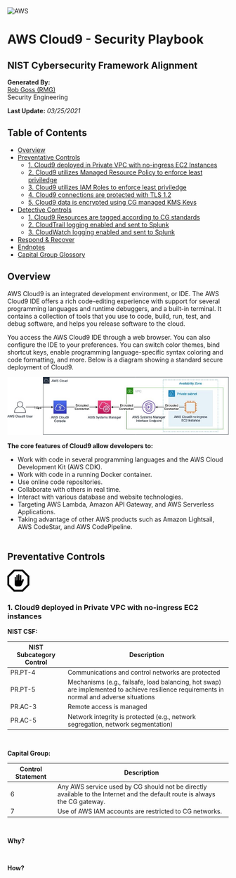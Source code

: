 <img src="https://a0.awsstatic.com/libra-css/images/logos/aws_logo_smile_1200x630.png" alt="AWS" width="250"/>

# AWS Cloud9 - Security Playbook <!-- omit in toc -->
## NIST Cybersecurity Framework Alignment <!-- omit in toc -->

**Generated By:**  
[Rob Goss (RMG)](https://cgweb3/profile/RMG)
<br>
Security Engineering

**Last Update:** *03/25/2021*

## Table of Contents <!-- omit in toc -->
- [Overview](#overview)
- [Preventative Controls](#Preventative-Controls)
  - [1. Cloud9 deployed in Private VPC with no-ingress EC2 Instances](#1-Cloud9-deployed-in-Private-VPC-with-no-ingress-EC2-Instances)
  - [2. Cloud9 utilizes Managed Resource Policy to enforce least priviledge](#2-Cloud9-utilizes-Managed-Resource-Policy-to-enforce-least-priviledge)
  - [3. Cloud9 utilizes IAM Roles to enforce least priviledge](#3-Cloud9-utilizes-IAM-Roles-to-enforce-least-priviledged)
  - [4. Cloud9 connections are protected with TLS 1.2](#4-Cloud9-connections-are-protected-with-TLS-1-2)
  - [5. Cloud9 data is encrypted using CG managed KMS Keys](#5-Cloud9-data-is-encrypted-using-CG-managed-KMS-Keys)
- [Detective Controls](#Detective-Controls)
  - [1. Cloud9 Resources are tagged according to CG standards](#1-Cloud9-Resources-are-tagged-according-to-CG-standards)
  - [2. CloudTrail logging enabled and sent to Splunk](#2-CloudTrail-logging-enabled-and-sent-to-Splunk)
  - [3. CloudWatch logging enabled and sent to Splunk](#2-CloudWatch-logging-enabled-and-sent-to-Splunk)
- [Respond & Recover](#Respond/Recover)
- [Endnotes](#Endnotes)
- [Capital Group Glossory](#Capital-Group-Glossory) 

## Overview
AWS Cloud9 is an integrated development environment, or IDE. The AWS Cloud9 IDE offers a rich code-editing experience with support for several programming languages and runtime debuggers, and a built-in terminal. It contains a collection of tools that you use to code, build, run, test, and debug software, and helps you release software to the cloud.

You access the AWS Cloud9 IDE through a web browser. You can also configure the IDE to your preferences. You can switch color themes, bind shortcut keys, enable programming language-specific syntax coloring and code formatting, and more. Below is a diagram showing a standard secure deployment of Cloud9.

<img src="/docs/img/cloud9/c9_example.jpg" width="800"><br>

**The core features of Cloud9 allow developers to:**
 - Work with code in several programming languages and the AWS Cloud Development Kit (AWS CDK).
 - Work with code in a running Docker container.
 - Use online code repositories.
 - Collaborate with others in real time.
 - Interact with various database and website technologies.
 - Targeting AWS Lambda, Amazon API Gateway, and AWS Serverless Applications.
 - Taking advantage of other AWS products such as Amazon Lightsail, AWS CodeStar, and AWS CodePipeline.
<br><br>

## Preventative Controls
<img src="/docs/img/Prevent.png" width="50">

### 1. Cloud9 deployed in Private VPC with no-ingress EC2 instances

**NIST CSF:** <br>

|NIST Subcategory Control|Description|
|-----------|------------------------|
|PR.PT-4|Communications and control networks are protected|
|PR.PT-5|Mechanisms (e.g., failsafe, load balancing, hot swap) are implemented to achieve resilience requirements in normal and adverse situations|
|PR.AC-3|Remote access is managed|
|PR.AC-5|Network integrity is protected (e.g., network segregation, network segmentation)|
<br>

**Capital Group:** <br>

|Control Statement|Description|
|------|----------------------|
|6|Any AWS service used by CG should not be directly available to the Internet and the default route is always the CG gateway.|
|7|Use of AWS IAM accounts are restricted to CG networks.|
<br>

**Why?**<br>
 
<br>

**How?**<br>

<br>
